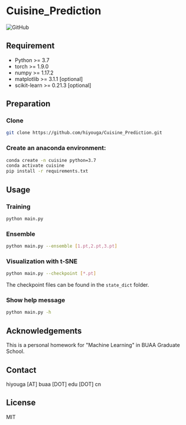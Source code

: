# Cuisine_Prediction

![GitHub](https://img.shields.io/github/license/hiyouga/cuisine_prediction)

## Requirement

- Python >= 3.7
- torch >= 1.9.0
- numpy >= 1.17.2
- matplotlib >= 3.1.1 [optional]
- scikit-learn >= 0.21.3 [optional]

## Preparation

### Clone

```bash
git clone https://github.com/hiyouga/Cuisine_Prediction.git
```

### Create an anaconda environment:

```bash
conda create -n cuisine python=3.7
conda activate cuisine
pip install -r requirements.txt
```

## Usage

### Training

```sh
python main.py
```

### Ensemble

```sh
python main.py --ensemble [1.pt,2.pt,3.pt]
```

### Visualization with t-SNE

```sh
python main.py --checkpoint [*.pt]
```

The checkpoint files can be found in the `state_dict` folder.

### Show help message

```sh
python main.py -h
```

## Acknowledgements

This is a personal homework for "Machine Learning" in BUAA Graduate School.

## Contact

hiyouga [AT] buaa [DOT] edu [DOT] cn

## License

MIT

